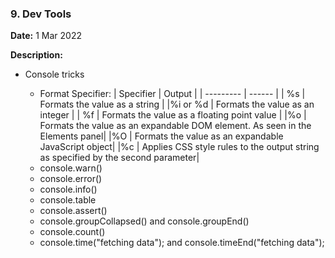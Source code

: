### 9. Dev Tools

**Date:** 1 Mar 2022

**Description:**

- Console tricks

  - Format Specifier:
    | Specifier | Output |
    | --------- | ------ |
    | %s | Formats the value as a string |
    |%i or %d | Formats the value as an integer |
    | %f | Formats the value as a floating point value |
    |%o | Formats the value as an expandable DOM element. As seen in the Elements panel|
    |%O | Formats the value as an expandable JavaScript object|
    |%c | Applies CSS style rules to the output string as specified by the second parameter|
  - console.warn()
  - console.error()
  - console.info()
  - console.table
  - console.assert()
  - console.groupCollapsed() and console.groupEnd()
  - console.count()
  - console.time("fetching data"); and console.timeEnd("fetching data");
